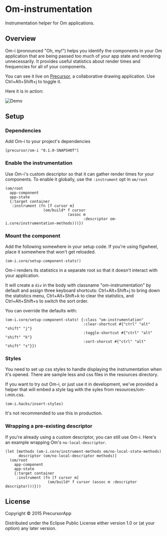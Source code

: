 # Om-instrumentation

Instrumentation helper for Om applications.

## Overview

Om-i (pronounced "Oh, my!") helps you identify the components in your Om application that are being passed too much of your app state and rendering unnecessarily. It provides useful statistics about render times and frequencies for all of your components.

You can see it live on [Precursor](https://precursorapp.com), a collaborative drawing application. Use Ctrl+Alt+Shift+j to toggle it.

Here it is in action:

![Demo](http://dtwdl3ecuoduc.cloudfront.net/om-i/om-i-demo.gif)

## Setup

### Dependencies
Add Om-i to your project's dependencies

```
[precursor/om-i "0.1.0-SNAPSHOT"]
```

### Enable the instrumentation

Use Om-i's custom descriptor so that it can gather render times for your components. To enable it globally, use the `:instrument` opt in `om/root`

```
(om/root
  app-component
  app-state
  {:target container
   :instrument (fn [f cursor m]
                 (om/build* f cursor
                            (assoc m
                                   :descriptor om-i.core/instrumentation-methods)))})
```

### Mount the component

Add the following somewhere in your setup code. If you're using figwheel, place it somewhere that won't get reloaded.

```
(om-i.core/setup-component-stats!)
```

Om-i renders its statistics in a separate root so that it doesn't interact with your application.

It will create a `div` in the body with classname "om-instrumentation" by default and assign three keyboard shortcuts: Ctrl+Alt+Shift+j to bring down the statistics menu, Ctrl+Alt+Shift+k to clear the statistics, and Ctrl+Alt+Shift+s to switch the sort order.


You can override the defaults with:

```
(om-i.core/setup-component-stats! {:class "om-instrumentation"
                                   :clear-shortcut #{"ctrl" "alt" "shift" "j"}
                                   :toggle-shortcut #{"ctrl" "alt" "shift" "k"}
                                   :sort-shorcut #{"ctrl" "alt" "shift" "s"}})
```

### Styles

You need to set up css styles to handle displaying the instrumentation when it's opened. There are sample less and css files in the resources directory.

If you want to try out Om-i, or just use it in development, we've provided a helper that will embed a style tag with the syles from resources/om-i.min.css.

```
(om-i.hacks/insert-styles)
```

It's not recommended to use this in production.

### Wrapping a pre-existing descriptor

If you're already using a custom descriptor, you can still use Om-i. Here's an example wrapping Om's `no-local-descriptor`.

```
(let [methods (om-i.core/instrument-methods om/no-local-state-methods)
      descriptor (om/no-local-descriptor methods)]
  (om/root
    app-component
    app-state
    {:target container
     :instrument (fn [f cursor m]
                   (om/build* f cursor (assoc m :descriptor descriptor)))}))
```

## License

Copyright © 2015 PrecursorApp

Distributed under the Eclipse Public License either version 1.0 or (at your option) any later version.
